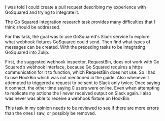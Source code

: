 I was told I could create a pull request describing my experience with GoSquared and trying to integrate it.


The Go Squared integration research task provides many difficulties that I think should be addressed. 


For this task, the goal was to use GoSquared's Slack service to explore what webhook fixtures GoSquared could send. 
Then find what types of messages can be created. With the preceding tasks to be integrating GoSquared into Zulip.
  
First, the suggested webhook inspector, RequestBin, does not work with Go Squared’s webhook interface, 
because Go Squared requires a https communication for it to function, which RequestBin does not use. 
So I had to use HookBin which was not mentioned in the guide. 
Also whenever I attempted to triggered a request to be sent to Slack only twice; Once saying it connect, 
the other time saying 0 users were online. 
Even when attempting to replicate my actions the I never received output on Slack again.
I also was never was able to receive a webhook fixture on HookBin. 


This task in my opinion needs to be reviewed to see if there are more errors than the ones I saw, or possibly be removed. 


